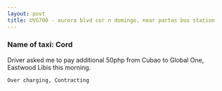 ```yaml
---
layout: post
title: UVG700 - aurora blvd cor n domingo. near partas bus station
---
```


### Name of taxi: Cord

Driver asked me to pay additional 50php from Cubao to Global One, Eastwood Libis this morning.

```Over charging, Contracting```
